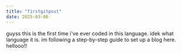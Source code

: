 ```yaml
---
title: "firstgitpost"
date: 2025-03-06
---
```

guyss this is the first time i've ever coded in this language. idek what language it is. im following a step-by-step guide to set up a blog here. hellooo!!
